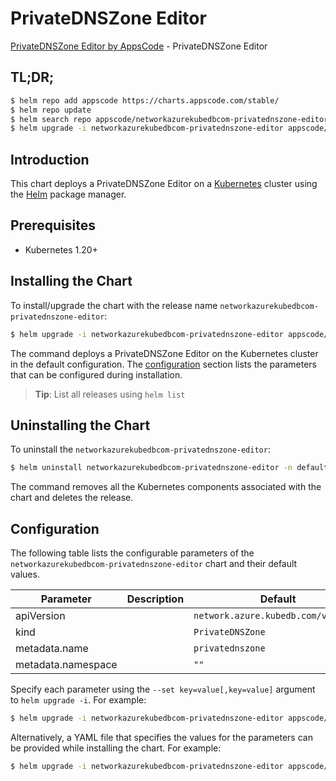 # PrivateDNSZone Editor

[PrivateDNSZone Editor by AppsCode](https://appscode.com) - PrivateDNSZone Editor

## TL;DR;

```bash
$ helm repo add appscode https://charts.appscode.com/stable/
$ helm repo update
$ helm search repo appscode/networkazurekubedbcom-privatednszone-editor --version=v0.23.0
$ helm upgrade -i networkazurekubedbcom-privatednszone-editor appscode/networkazurekubedbcom-privatednszone-editor -n default --create-namespace --version=v0.23.0
```

## Introduction

This chart deploys a PrivateDNSZone Editor on a [Kubernetes](http://kubernetes.io) cluster using the [Helm](https://helm.sh) package manager.

## Prerequisites

- Kubernetes 1.20+

## Installing the Chart

To install/upgrade the chart with the release name `networkazurekubedbcom-privatednszone-editor`:

```bash
$ helm upgrade -i networkazurekubedbcom-privatednszone-editor appscode/networkazurekubedbcom-privatednszone-editor -n default --create-namespace --version=v0.23.0
```

The command deploys a PrivateDNSZone Editor on the Kubernetes cluster in the default configuration. The [configuration](#configuration) section lists the parameters that can be configured during installation.

> **Tip**: List all releases using `helm list`

## Uninstalling the Chart

To uninstall the `networkazurekubedbcom-privatednszone-editor`:

```bash
$ helm uninstall networkazurekubedbcom-privatednszone-editor -n default
```

The command removes all the Kubernetes components associated with the chart and deletes the release.

## Configuration

The following table lists the configurable parameters of the `networkazurekubedbcom-privatednszone-editor` chart and their default values.

|     Parameter      | Description |                    Default                     |
|--------------------|-------------|------------------------------------------------|
| apiVersion         |             | <code>network.azure.kubedb.com/v1alpha1</code> |
| kind               |             | <code>PrivateDNSZone</code>                    |
| metadata.name      |             | <code>privatednszone</code>                    |
| metadata.namespace |             | <code>""</code>                                |


Specify each parameter using the `--set key=value[,key=value]` argument to `helm upgrade -i`. For example:

```bash
$ helm upgrade -i networkazurekubedbcom-privatednszone-editor appscode/networkazurekubedbcom-privatednszone-editor -n default --create-namespace --version=v0.23.0 --set apiVersion=network.azure.kubedb.com/v1alpha1
```

Alternatively, a YAML file that specifies the values for the parameters can be provided while
installing the chart. For example:

```bash
$ helm upgrade -i networkazurekubedbcom-privatednszone-editor appscode/networkazurekubedbcom-privatednszone-editor -n default --create-namespace --version=v0.23.0 --values values.yaml
```
